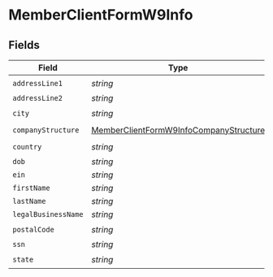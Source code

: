 # MemberClientFormW9Info


## Fields

| Field                                                                                                   | Type                                                                                                    | Required                                                                                                | Description                                                                                             |
| ------------------------------------------------------------------------------------------------------- | ------------------------------------------------------------------------------------------------------- | ------------------------------------------------------------------------------------------------------- | ------------------------------------------------------------------------------------------------------- |
| `addressLine1`                                                                                          | *string*                                                                                                | :heavy_check_mark:                                                                                      | N/A                                                                                                     |
| `addressLine2`                                                                                          | *string*                                                                                                | :heavy_minus_sign:                                                                                      | N/A                                                                                                     |
| `city`                                                                                                  | *string*                                                                                                | :heavy_check_mark:                                                                                      | N/A                                                                                                     |
| `companyStructure`                                                                                      | [MemberClientFormW9InfoCompanyStructure](../../models/shared/memberclientformw9infocompanystructure.md) | :heavy_check_mark:                                                                                      | N/A                                                                                                     |
| `country`                                                                                               | *string*                                                                                                | :heavy_check_mark:                                                                                      | N/A                                                                                                     |
| `dob`                                                                                                   | *string*                                                                                                | :heavy_minus_sign:                                                                                      | N/A                                                                                                     |
| `ein`                                                                                                   | *string*                                                                                                | :heavy_minus_sign:                                                                                      | N/A                                                                                                     |
| `firstName`                                                                                             | *string*                                                                                                | :heavy_minus_sign:                                                                                      | N/A                                                                                                     |
| `lastName`                                                                                              | *string*                                                                                                | :heavy_minus_sign:                                                                                      | N/A                                                                                                     |
| `legalBusinessName`                                                                                     | *string*                                                                                                | :heavy_minus_sign:                                                                                      | N/A                                                                                                     |
| `postalCode`                                                                                            | *string*                                                                                                | :heavy_check_mark:                                                                                      | N/A                                                                                                     |
| `ssn`                                                                                                   | *string*                                                                                                | :heavy_minus_sign:                                                                                      | N/A                                                                                                     |
| `state`                                                                                                 | *string*                                                                                                | :heavy_check_mark:                                                                                      | N/A                                                                                                     |